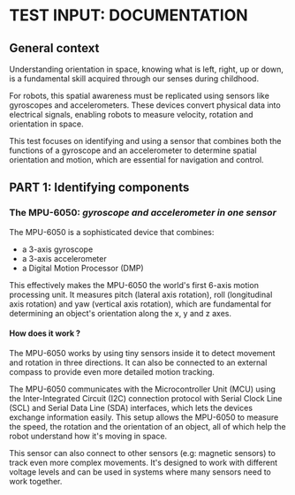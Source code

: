 # __TEST INPUT: DOCUMENTATION__

## General context

Understanding orientation in space, knowing what is left, right, up or down, is a fundamental skill acquired through our senses during childhood.

For robots, this spatial awareness must be replicated using sensors like gyroscopes and accelerometers. These devices convert physical data into electrical signals, enabling robots to measure velocity, rotation and orientation in space.

This test focuses on identifying and using a sensor that combines both the functions of a gyroscope and an accelerometer to determine spatial orientation and motion, which are essential for navigation and control.

## PART 1: Identifying components

### The MPU-6050: _gyroscope and accelerometer in one sensor_

The MPU-6050 is a sophisticated device that combines:

- a 3-axis gyroscope
- a 3-axis accelerometer
- a Digital Motion Processor (DMP)

This effectively makes the MPU-6050 the world's first 6-axis motion processing unit. It measures pitch (lateral axis rotation), roll (longitudinal axis rotation) and yaw (vertical axis rotation), which are fundamental for determining an object's orientation along the x, y and z axes.

#### How does it work ?

The MPU-6050 works by using tiny sensors inside it to detect movement and rotation in three directions. It can also be connected to an external compass to provide even more detailed motion tracking.

The MPU-6050 communicates with the Microcontroller Unit (MCU) using the Inter-Integrated Circuit (I2C) connection protocol with Serial Clock Line (SCL) and Serial Data Line (SDA) interfaces, which lets the devices exchange information easily. This setup allows the MPU-6050 to measure the speed, the rotation and the orientation of an object, all of which help the robot understand how it's moving in space. 

This sensor can also connect to other sensors (e.g: magnetic sensors) to track even more complex movements. It's designed to work with different voltage levels and can be used in systems where many sensors need to work together.
